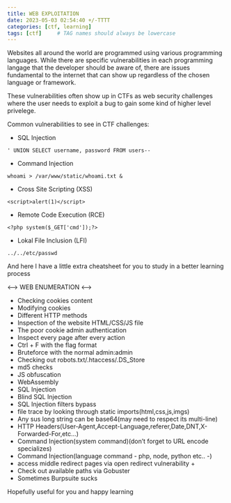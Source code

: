 ```yaml
---
title: WEB EXPLOITATION
date: 2023-05-03 02:54:40 +/-TTTT
categories: [ctf, learning]
tags: [ctf]     # TAG names should always be lowercase
---
```


Websites all around the world are programmed using various programming languages. While there are specific vulnerabilities in each programming langage that the developer should be aware of, there are issues fundamental to the internet that can show up regardless of the chosen language or framework.

These vulnerabilities often show up in CTFs as web security challenges where the user needs to exploit a bug to gain some kind of higher level privelege.

Common vulnerabilities to see in CTF challenges:

* SQL Injection
```
' UNION SELECT username, password FROM users--
```
* Command Injection
```
whoami > /var/www/static/whoami.txt &
```

* Cross Site Scripting (XSS)
```
<script>alert(1)</script>
```
* Remote Code Execution (RCE)
```
<?php system($_GET['cmd']);?>
```
* Lokal File Inclusion (LFI)
```
../../etc/passwd
```

And here I have a little extra cheatsheet for you to study in a better learning process

<--> WEB ENUMERATION <-->

* Checking cookies content
* Modifying cookies
* Different HTTP methods
* Inspection of the website HTML/CSS/JS file
* The poor cookie admin authentication
* Inspect every page after every action
* Ctrl + F with the flag format
* Bruteforce with the normal admin:admin
* Checking out robots.txt/.htaccess/.DS_Store
* md5 checks
* JS obfuscation
* WebAssembly
* SQL Injection
* Blind SQL Injection
* SQL Injection filters bypass
* file trace by looking through static imports(html,css,js,imgs)
* Any sus long string can be base64(may need to respect its multi-line)
* HTTP Headers(User-Agent,Accept-Language,referer,Date,DNT,X-Forwarded-For,etc…)
* Command Injection(system command)(don’t forget to URL encode specializes)
* Command Injection(language command - php, node, python etc.. -)
* access middle redirect pages via open redirect vulnerability +
* Check out available paths via Gobuster
* Sometimes Burpsuite sucks

Hopefully useful for you and happy learning